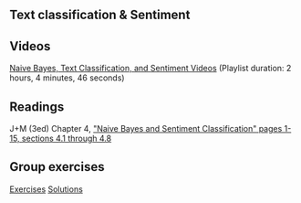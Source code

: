 
Text classification & Sentiment 
------------------------------

## Videos 

[Naive Bayes, Text Classification, and Sentiment Videos](https://www.youtube.com/playlist?list=PLSI4up6RakkgHsNl6PB5XW2X0DMH000n-) 
(Playlist duration: 2 hours, 4 minutes, 46 seconds) 

## Readings

J+M (3ed) Chapter 4, ["Naive Bayes and Sentiment Classification" pages 1-15, sections 4.1 through 4.8](https://web.stanford.edu/~jurafsky/slp3/4.pdf)

## Group exercises 

[Exercises](https://aarhusuniversitet-my.sharepoint.com/:w:/g/personal/au622501_uni_au_dk/ETW8G0Mu04hNpmfMOgQR0eYBSGXha27hyM30D-CPAgTjYA?e=BG2svC) [Solutions](https://aarhusuniversitet-my.sharepoint.com/:w:/g/personal/au622501_uni_au_dk/EUAjG1qWOh9GhzITVV5SSlABwGgpkRfecu6cYjnB7opQQA?e=znmOKO)
